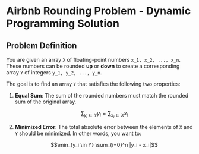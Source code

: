 # Airbnb Rounding Problem - Dynamic Programming Solution

## Problem Definition

You are given an array `X` of floating-point numbers `x_1, x_2, ..., x_n`. These numbers can be rounded **up** or **down** to create a corresponding array `Y` of integers `y_1, y_2, ..., y_n`.

The goal is to find an array `Y` that satisfies the following two properties:

1. **Equal Sum**: The sum of the rounded numbers must match the rounded sum of the original array.
   
   $$\sum _{y_i \in Y} y_i = \sum _{x_i \in X} x_i $$

2. **Minimized Error**: The total absolute error between the elements of `X` and `Y` should be minimized. In other words, you want to:

    $$\min_{y_i \in Y} \sum_{i=0}^n |y_i - x_i|$$
